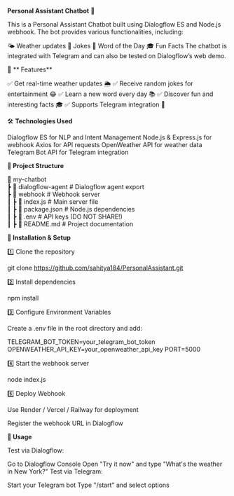 **Personal Assistant Chatbot** 🤖

This is a Personal Assistant Chatbot built using Dialogflow ES and Node.js webhook. The bot provides various functionalities, including:

🌤️ Weather updates
🤣 Jokes
📖 Word of the Day
🎓 Fun Facts
The chatbot is integrated with Telegram and can also be tested on Dialogflow’s web demo.

🚀 ** Features**

✅ Get real-time weather updates 🌦️
✅ Receive random jokes for entertainment 😂
✅ Learn a new word every day 📚
✅ Discover fun and interesting facts 🎓
✅ Supports Telegram integration 📲

🛠️ **Technologies Used**

Dialogflow ES for NLP and Intent Management
Node.js & Express.js for webhook
Axios for API requests
OpenWeather API for weather data
Telegram Bot API for Telegram integration

**📂 Project Structure**

📂 my-chatbot  
 ┣ 📂 dialogflow-agent  # Dialogflow agent export  
 ┣ 📂 webhook           # Webhook server  
 ┃ ┣ 📄 index.js       # Main server file  
 ┃ ┣ 📄 package.json   # Node.js dependencies  
 ┃ ┣ 📄 .env           # API keys (DO NOT SHARE!)  
 ┃ ┣ 📄 README.md      # Project documentation
 
**🔧 Installation & Setup**

1️⃣ Clone the repository

git clone https://github.com/sahitya184/PersonalAssistant.git

2️⃣ Install dependencies

npm install

3️⃣ Configure Environment Variables

Create a .env file in the root directory and add:

TELEGRAM_BOT_TOKEN=your_telegram_bot_token
OPENWEATHER_API_KEY=your_openweather_api_key
PORT=5000

4️⃣ Start the webhook server

node index.js

5️⃣ Deploy Webhook

Use Render / Vercel / Railway for deployment

Register the webhook URL in Dialogflow

**💬 Usage**

Test via Dialogflow:

Go to Dialogflow Console
Open "Try it now" and type "What's the weather in New York?"
Test via Telegram:

Start your Telegram bot
Type "/start" and select options
